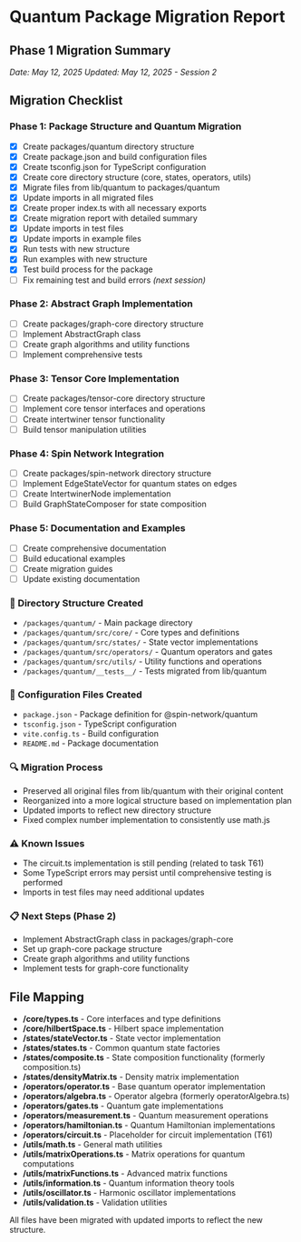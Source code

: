 # Quantum Package Migration Report

## Phase 1 Migration Summary

*Date: May 12, 2025*
*Updated: May 12, 2025 - Session 2*

## Migration Checklist

### Phase 1: Package Structure and Quantum Migration
- [x] Create packages/quantum directory structure
- [x] Create package.json and build configuration files
- [x] Create tsconfig.json for TypeScript configuration
- [x] Create core directory structure (core, states, operators, utils)
- [x] Migrate files from lib/quantum to packages/quantum
- [x] Update imports in all migrated files
- [x] Create proper index.ts with all necessary exports
- [x] Create migration report with detailed summary
- [x] Update imports in test files
- [x] Update imports in example files
- [x] Run tests with new structure
- [x] Run examples with new structure
- [x] Test build process for the package
- [ ] Fix remaining test and build errors *(next session)*

### Phase 2: Abstract Graph Implementation
- [ ] Create packages/graph-core directory structure
- [ ] Implement AbstractGraph class
- [ ] Create graph algorithms and utility functions
- [ ] Implement comprehensive tests

### Phase 3: Tensor Core Implementation
- [ ] Create packages/tensor-core directory structure
- [ ] Implement core tensor interfaces and operations
- [ ] Create intertwiner tensor functionality
- [ ] Build tensor manipulation utilities

### Phase 4: Spin Network Integration
- [ ] Create packages/spin-network directory structure
- [ ] Implement EdgeStateVector for quantum states on edges
- [ ] Create IntertwinerNode implementation
- [ ] Build GraphStateComposer for state composition

### Phase 5: Documentation and Examples
- [ ] Create comprehensive documentation
- [ ] Build educational examples
- [ ] Create migration guides
- [ ] Update existing documentation

### 📂 Directory Structure Created
- `/packages/quantum/` - Main package directory
- `/packages/quantum/src/core/` - Core types and definitions
- `/packages/quantum/src/states/` - State vector implementations
- `/packages/quantum/src/operators/` - Quantum operators and gates
- `/packages/quantum/src/utils/` - Utility functions and operations
- `/packages/quantum/__tests__/` - Tests migrated from lib/quantum

### 📄 Configuration Files Created
- `package.json` - Package definition for @spin-network/quantum
- `tsconfig.json` - TypeScript configuration
- `vite.config.ts` - Build configuration
- `README.md` - Package documentation

### 🔍 Migration Process
- Preserved all original files from lib/quantum with their original content
- Reorganized into a more logical structure based on implementation plan
- Updated imports to reflect new directory structure
- Fixed complex number implementation to consistently use math.js

### ⚠️ Known Issues
- The circuit.ts implementation is still pending (related to task T61)
- Some TypeScript errors may persist until comprehensive testing is performed
- Imports in test files may need additional updates

### 📋 Next Steps (Phase 2)
- Implement AbstractGraph class in packages/graph-core
- Set up graph-core package structure
- Create graph algorithms and utility functions
- Implement tests for graph-core functionality

## File Mapping
- **/core/types.ts** - Core interfaces and type definitions
- **/core/hilbertSpace.ts** - Hilbert space implementation
- **/states/stateVector.ts** - State vector implementation
- **/states/states.ts** - Common quantum state factories
- **/states/composite.ts** - State composition functionality (formerly composition.ts)
- **/states/densityMatrix.ts** - Density matrix implementation
- **/operators/operator.ts** - Base quantum operator implementation
- **/operators/algebra.ts** - Operator algebra (formerly operatorAlgebra.ts)
- **/operators/gates.ts** - Quantum gate implementations
- **/operators/measurement.ts** - Quantum measurement operations
- **/operators/hamiltonian.ts** - Quantum Hamiltonian implementations
- **/operators/circuit.ts** - Placeholder for circuit implementation (T61)
- **/utils/math.ts** - General math utilities
- **/utils/matrixOperations.ts** - Matrix operations for quantum computations
- **/utils/matrixFunctions.ts** - Advanced matrix functions
- **/utils/information.ts** - Quantum information theory tools
- **/utils/oscillator.ts** - Harmonic oscillator implementations
- **/utils/validation.ts** - Validation utilities

All files have been migrated with updated imports to reflect the new structure.
